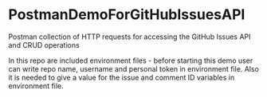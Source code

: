 # PostmanDemoForGitHubIssuesAPI
Postman collection of HTTP requests for accessing the GitHub Issues API and  CRUD operations

In this repo are included environment files - before starting this demo user can write repo name, username and personal token in environment file. Also it is needed to give a value for the issue and comment ID variables in environment file.
